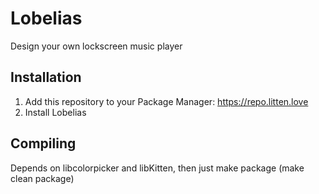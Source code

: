 # Lobelias
Design your own lockscreen music player

## Installation
1. Add this repository to your Package Manager: https://repo.litten.love
2. Install Lobelias

## Compiling
Depends on libcolorpicker and libKitten, then just make package (make clean package)